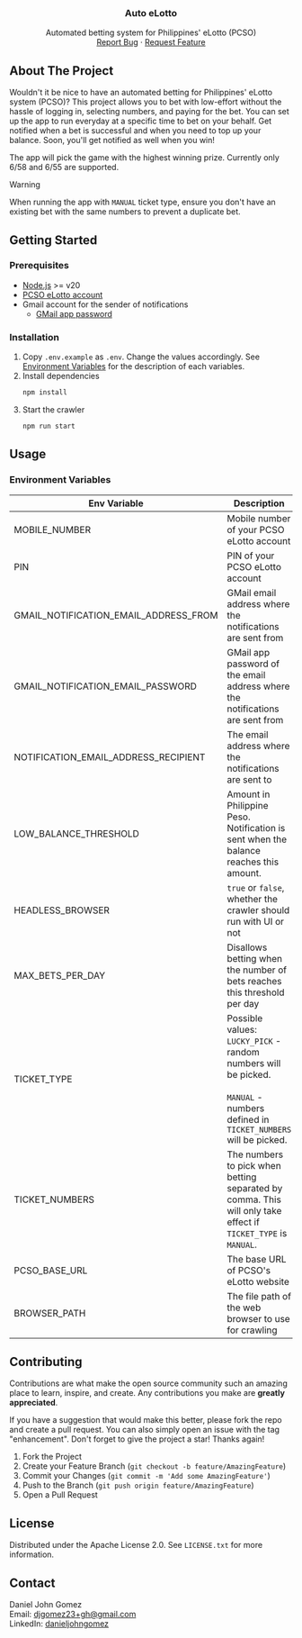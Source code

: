 <!-- PROJECT LOGO -->
<br />
<div align="center">
<h3 align="center">Auto eLotto</h3>

  <p align="center">
    Automated betting system for Philippines' eLotto (PCSO)
    <br />
    <a href="https://github.com/danieljohngomez/auto-elotto/issues/new?labels=bug">Report Bug</a>
    ·
    <a href="https://github.com/danieljohngomez/auto-elotto/issues/new?labels=enhancement">Request Feature</a>
  </p>
</div>

<!-- ABOUT THE PROJECT -->
## About The Project

Wouldn't it be nice to have an automated betting for Philippines' eLotto system (PCSO)? This project allows you to bet with low-effort without the hassle of logging in, selecting numbers, and paying for the bet.
You can set up the app to run everyday at a specific time to bet on your behalf. Get notified when a bet is successful and when you need to top up your balance. Soon, you'll get notified as well when you win!

The app will pick the game with the highest winning prize. Currently only 6/58 and 6/55 are supported.
> [!WARNING]  
> When running the app with `MANUAL` ticket type, ensure you don't have an existing bet with the same numbers to prevent a duplicate bet.


<!-- GETTING STARTED -->
## Getting Started

### Prerequisites

* [Node.js](https://nodejs.org/en/download) >= v20
* [PCSO eLotto account](https://elotto.pcso.gov.ph)
* Gmail account for the sender of notifications
  * [GMail app password](https://support.google.com/mail/answer/185833?hl=en)

### Installation
1. Copy `.env.example` as `.env`. Change the values accordingly. See [Environment Variables](#environment-variables) for the description of each variables. 
2. Install dependencies
   ```sh
   npm install
   ```
4. Start the crawler
   ```js
   npm run start
   ```

<!-- USAGE EXAMPLES -->
## Usage

### Environment Variables

| Env Variable                          | Description                                                                                                                              | Optional                       | Default Value                            |
|---------------------------------------|------------------------------------------------------------------------------------------------------------------------------------------|--------------------------------|------------------------------------------|
| MOBILE_NUMBER                         | Mobile number of your PCSO eLotto account                                                                                                | No                             |                                          |
| PIN                                   | PIN of your PCSO eLotto account                                                                                                          | No                             |                                          |
| GMAIL_NOTIFICATION_EMAIL_ADDRESS_FROM | GMail email address where the notifications are sent from                                                                                | No                             |                                          |
| GMAIL_NOTIFICATION_EMAIL_PASSWORD     | GMail app password of the email address where the notifications are sent from                                                            | No                             |                                          |
| NOTIFICATION_EMAIL_ADDRESS_RECIPIENT  | The email address where the notifications are sent to                                                                                    | No                             |                                          |
| LOW_BALANCE_THRESHOLD                 | Amount in Philippine Peso. Notification is sent when the balance reaches this amount.                                                    | Yes                            | `50`                                     |
| HEADLESS_BROWSER                      | `true` or `false`, whether the crawler should run with UI or not                                                                         | Yes                            | `false`                                  |
| MAX_BETS_PER_DAY                      | Disallows betting when the number of bets reaches this threshold per day                                                                 | Yes                            | `1`                                      |
| TICKET_TYPE                           | Possible values: `LUCKY_PICK` - random numbers will be picked. <br/><br/> `MANUAL` - numbers defined in `TICKET_NUMBERS` will be picked. | Yes                            | `LUCKY_PICK`                             |
| TICKET_NUMBERS                        | The numbers to pick when betting separated by comma. This will only take effect if `TICKET_TYPE` is `MANUAL`.                            | No if `TICKET_TYPE` = `MANUAL` |                                          |
| PCSO_BASE_URL                         | The base URL of PCSO's eLotto website                                                                                                    | Yes                            | `https://elotto.pcso.gov.ph`             |
| BROWSER_PATH                          | The file path of the web browser to use for crawling                                                                                     | Yes                            | (default browser installed by Puppeteer) |



<!-- CONTRIBUTING -->
## Contributing

Contributions are what make the open source community such an amazing place to learn, inspire, and create. Any contributions you make are **greatly appreciated**.

If you have a suggestion that would make this better, please fork the repo and create a pull request. You can also simply open an issue with the tag "enhancement".
Don't forget to give the project a star! Thanks again!

1. Fork the Project
2. Create your Feature Branch (`git checkout -b feature/AmazingFeature`)
3. Commit your Changes (`git commit -m 'Add some AmazingFeature'`)
4. Push to the Branch (`git push origin feature/AmazingFeature`)
5. Open a Pull Request

<!-- LICENSE -->
## License

Distributed under the Apache License 2.0. See `LICENSE.txt` for more information.


<!-- CONTACT -->
## Contact

Daniel John Gomez<br/>
Email: [djgomez23+gh@gmail.com](mailto:djgomez23+gh@gmail.com) <br/>
LinkedIn: [danieljohngomez](https://www.linkedin.com/in/danieljohngomez)


